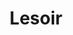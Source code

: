 ---
title: "Lesoir"
summary: "Rock band from Netherlands. Formed in 2009."
image: "lesoir.jpg"
apple_music_artist_url: "https://music.apple.com/gb/artist/lesoir/257195434"
---